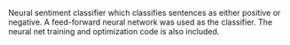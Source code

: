 Neural sentiment classifier which classifies sentences as either positive or negative. A feed-forward neural network was used as the classifier. The neural net training and optimization code
is also included. 
